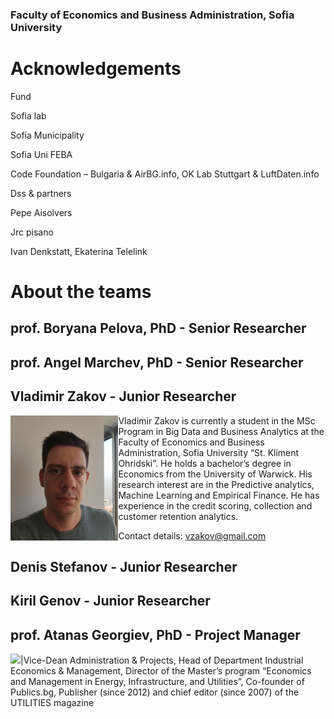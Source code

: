 ### Faculty of Economics and Business Administration, Sofia University


# Acknowledgements

Fund

Sofia lab

Sofia Municipality

Sofia Uni FEBA

Code Foundation – Bulgaria &amp; AirBG.info, OK Lab Stuttgart &amp; LuftDaten.info

Dss &amp; partners

Pepe Aisolvers

Jrc pisano

Ivan Denkstatt, Ekaterina Telelink

# About the teams

## prof. Boryana Pelova, PhD - Senior Researcher

## prof. Angel Marchev, PhD - Senior Researcher

## Vladimir Zakov - Junior Researcher
<img align="left" height="200" src="/media/vlado_zakov.jpg">
Vladimir Zakov is currently a student in the MSc Program in Big Data and Business Analytics at the Faculty of Economics and Business Administration, Sofia University “St. Kliment Ohridski”. He holds a bachelor’s degree in Economics from the University of Warwick. His research interest are in the Predictive analytics, Machine Learning and Empirical Finance. He has experience in the credit scoring, collection and customer retention analytics.

Contact details: vzakov@gmail.com


## Denis Stefanov - Junior Researcher

## Kiril Genov - Junior Researcher

## prof. Atanas Georgiev, PhD - Project Manager

![](/media/atanas_georgiev.jpg|height=200)|Vice-Dean Administration & Projects, Head of Department Industrial Economics & Management, Director of the Master’s program “Economics and Management in Energy, Infrastructure, and Utilities”, Co-founder of Publics.bg, Publisher (since 2012) and chief editor (since 2007) of the UTILITIES magazine

